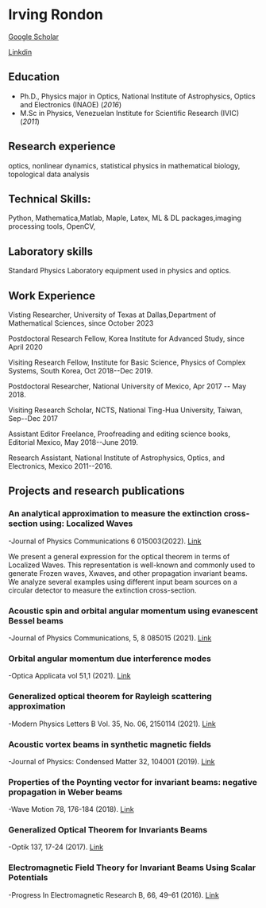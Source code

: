 # Irving Rondon

[Google Scholar](https://scholar.google.com/citations?user=WnYWh7UAAAAJ&hl=en&oi=ao)

[Linkdin](https://www.linkedin.com/in/irondon/)


## Education
- Ph.D., Physics major in Optics, National Institute of Astrophysics, Optics and Electronics (INAOE) (_2016_)
- M.Sc in Physics, Venezuelan Institute for Scientific Research  (IVIC) (_2011_)

## Research experience 
optics, nonlinear dynamics, statistical physics in mathematical biology, topological data analysis

## Technical Skills: 
Python, Mathematica,Matlab, Maple, Latex, ML & DL packages,imaging processing tools, OpenCV,
## Laboratory skills
Standard Physics Laboratory equipment used in physics and optics.

## Work Experience
Visting Researcher, University of Texas at Dallas,Department of Mathematical Sciences, since October 2023

Postdoctoral Research Fellow,  Korea Institute for Advanced Study, since April 2020

Visiting Research Fellow, Institute for Basic Science, Physics of Complex Systems,
South Korea, Oct  2018--Dec 2019.

Postdoctoral Researcher, National University of Mexico, Apr  2017 -- May 2018.

Visiting Research  Scholar, NCTS, National Ting-Hua University, Taiwan, Sep--Dec 2017

Assistant Editor Freelance, Proofreading  and editing science books, Editorial Mexico, May 2018--June 2019.

Research Assistant, National Institute of Astrophysics, Optics, and Electronics, Mexico	2011--2016.



## Projects and   research publications
### An analytical approximation to measure the extinction cross-section using: Localized Waves
-Journal of Physics Communications 6 015003(2022).
[Link](https://iopscience.iop.org/article/10.1088/2399-6528/ac3ec4)

We present a general expression for the optical theorem in terms of Localized Waves. This representation is well-known and commonly used to generate Frozen waves, Xwaves, and other propagation invariant beams. We analyze several examples using different input beam sources on a circular detector to measure the extinction cross-section.


### Acoustic spin and  orbital angular momentum  using  evanescent Bessel beams
-Journal of Physics Communications,  5, 8 085015 (2021).
[Link](https://iopscience.iop.org/article/10.1088/2399-6528/ac1e24/meta)

### Orbital angular momentum  due interference modes
-Optica Applicata  vol 51,1 (2021).
[Link](https://opticaapplicata.pwr.edu.pl/files/pdf/2021/no1/optappl_5101p59.pdf) 


### Generalized optical theorem for Rayleigh scattering approximation
-Modern Physics Letters B Vol. 35, No. 06, 2150114 (2021).
[Link](https://doi.org/10.1142/S0217984921501141) 

### Acoustic vortex beams in synthetic magnetic fields
-Journal of Physics: Condensed Matter 32, 104001 (2019).
[Link](https://iopscience.iop.org/article/10.1088/1361-648X/ab55f4) 

### Properties of the Poynting vector for invariant beams: negative 	propagation in Weber beams
-Wave Motion 78,  176-184  (2018).
[Link](https://www.sciencedirect.com/science/article/pii/S0165212518300441)

### Generalized Optical Theorem for Invariants Beams
-Optik 137, 17-24 (2017).
[Link](https://www.sciencedirect.com/science/article/pii/S0030402617302127)

### Electromagnetic Field Theory for Invariant Beams Using Scalar Potentials
-Progress In Electromagnetic Research B, 66, 49–61 (2016).
[Link](https://www.jpier.org/pierb/pier.php?paper=15123102)






